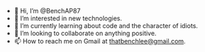 - 👋 Hi, I’m @BenchAP87
- 👀 I’m interested in new technologies.
- 🌱 I’m currently learning about code and the character of idiots.
- 💞️ I’m looking to collaborate on anything positive.
- 📫 How to reach me on Gmail at thatbenchlee@gmail.com.

<!---
BenchAP87/BenchAP87 is a ✨ special ✨ repository because its `README.md` (this file) appears on your GitHub profile.
You can click the Preview link to take a look at your changes.
--->
